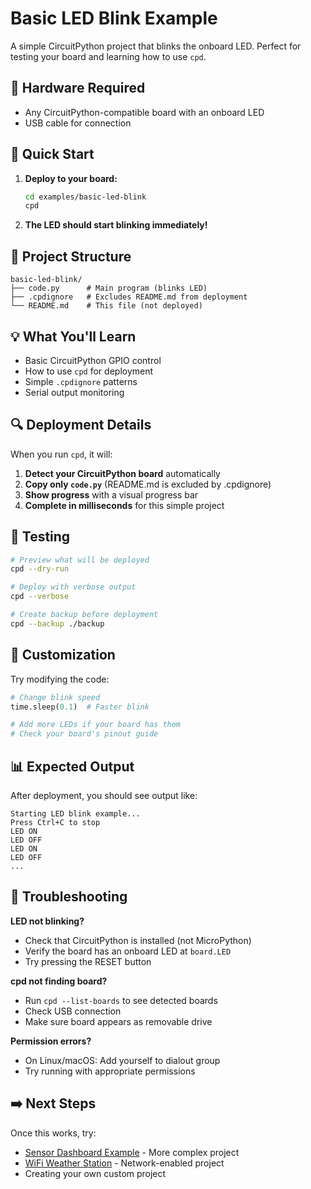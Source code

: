 # Basic LED Blink Example

A simple CircuitPython project that blinks the onboard LED. Perfect for testing your board and learning how to use `cpd`.

## 🔧 Hardware Required

- Any CircuitPython-compatible board with an onboard LED
- USB cable for connection

## 🚀 Quick Start

1. **Deploy to your board:**
   ```bash
   cd examples/basic-led-blink
   cpd
   ```

2. **The LED should start blinking immediately!**

## 📁 Project Structure

```
basic-led-blink/
├── code.py      # Main program (blinks LED)
├── .cpdignore   # Excludes README.md from deployment
└── README.md    # This file (not deployed)
```

## 💡 What You'll Learn

- Basic CircuitPython GPIO control
- How to use `cpd` for deployment
- Simple `.cpdignore` patterns
- Serial output monitoring

## 🔍 Deployment Details

When you run `cpd`, it will:

1. **Detect your CircuitPython board** automatically
2. **Copy only `code.py`** (README.md is excluded by .cpdignore)
3. **Show progress** with a visual progress bar
4. **Complete in milliseconds** for this simple project

## 🧪 Testing

```bash
# Preview what will be deployed
cpd --dry-run

# Deploy with verbose output
cpd --verbose

# Create backup before deployment
cpd --backup ./backup
```

## 🔧 Customization

Try modifying the code:

```python
# Change blink speed
time.sleep(0.1)  # Faster blink

# Add more LEDs if your board has them
# Check your board's pinout guide
```

## 📊 Expected Output

After deployment, you should see output like:
```
Starting LED blink example...
Press Ctrl+C to stop
LED ON
LED OFF
LED ON
LED OFF
...
```

## 🐛 Troubleshooting

**LED not blinking?**
- Check that CircuitPython is installed (not MicroPython)
- Verify the board has an onboard LED at `board.LED`
- Try pressing the RESET button

**cpd not finding board?**
- Run `cpd --list-boards` to see detected boards
- Check USB connection
- Make sure board appears as removable drive

**Permission errors?**
- On Linux/macOS: Add yourself to dialout group
- Try running with appropriate permissions

## ➡️ Next Steps

Once this works, try:
- [Sensor Dashboard Example](../sensor-dashboard/) - More complex project
- [WiFi Weather Station](../wifi-weather/) - Network-enabled project
- Creating your own custom project
